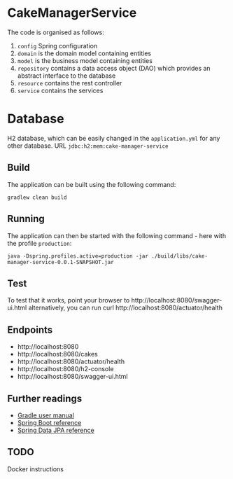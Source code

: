 # CakeManagerService

The code is organised as follows:
1. `config` Spring configuration
2. `domain` is the domain model containing entities
3. `model`  is the business model containing entities
4. `repository` contains a data access object (DAO) which provides an abstract interface to the database
5. `resource` contains the rest controller
6. `service`  contains the services

# Database
H2 database, which can be easily changed in the `application.yml` for any other database.
URL `jdbc:h2:mem:cake-manager-service`

## Build

The application can be built using the following command:
```
gradlew clean build
```

## Running 
The application can then be started with the following command - here with the profile `production`:
```
java -Dspring.profiles.active=production -jar ./build/libs/cake-manager-service-0.0.1-SNAPSHOT.jar
```

## Test
To test that it works, point your browser to http://localhost:8080/swagger-ui.html alternatively, you can run
curl http://localhost:8080/actuator/health

## Endpoints
- http://localhost:8080
- http://localhost:8080/cakes
- http://localhost:8080/actuator/health
- http://localhost:8080/h2-console
- http://localhost:8080/swagger-ui.html

## Further readings

* [Gradle user manual](https://docs.gradle.org/)  
* [Spring Boot reference](https://docs.spring.io/spring-boot/docs/current/reference/htmlsingle/)  
* [Spring Data JPA reference](https://docs.spring.io/spring-data/jpa/docs/current/reference/html/)  


## TODO
Docker instructions


